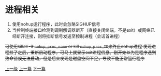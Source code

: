 # 进程相关
1. 使用nohup运行程序，此时会忽略SIGHUP信号
2. 当控制终端接口检测到调制解调器断开（直接关闭终端，不是exit）或网络已经断开连接，则将挂断信号发送至控制进程（会话首进程）

~~可使用killall -9 `nohup_proc_name`
or kill `nohup_proc_ID`来终止nohup进程
发现进程挂了之后，重新启动程序，可马上就显示exit进程信息。刚开始以为是程序遇到致命错误无法启动，但是后来发现是磁盘空间不足，导致不能正常运行程序~~


[上一级](base.md)
[上一篇](muduo.md)
[下一篇](rename_linux_user.md)
